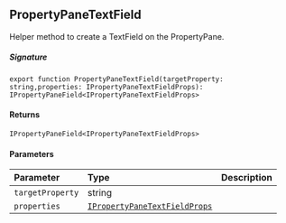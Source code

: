 ## PropertyPaneTextField

Helper method to create a TextField on the PropertyPane.

##### Signature
`export function PropertyPaneTextField(targetProperty: string,properties: IPropertyPaneTextFieldProps): IPropertyPaneField<IPropertyPaneTextFieldProps>`

#### Returns
`IPropertyPaneField<IPropertyPaneTextFieldProps>`

#### Parameters


| Parameter	   | Type    | Description |
|:-------------|:---------------|:------------|
| `targetProperty`    | string |  |
| `properties`    | [`IPropertyPaneTextFieldProps`](IPropertyPaneTextFieldProps.md) |  |

